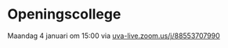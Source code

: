 # Openingscollege

Maandag 4 januari om 15:00 via [uva-live.zoom.us/j/88553707990](https://uva-live.zoom.us/j/88553707990)